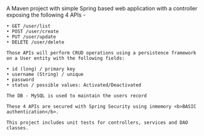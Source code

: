 <html>
  <body>
    A Maven project with simple Spring based web application with a controller exposing the following 4 APIs -

    • GET /user/list
    • POST /user/create
    • PUT /user/update
    • DELETE /user/delete

    Those APIs will perform CRUD operations using a persistence framework on a User entity with the following fields:

    • id (long) / primary key
    • username (String) / unique
    • password
    • status / possible values: Activated/Deactivated

    The DB - MySQL is used to maintain the users record

    These 4 APIs are secured with Spring Security using inmemory <b>BASIC authentication</b>.

    This project includes unit tests for controllers, services and DAO classes.
  <body>
</html>
